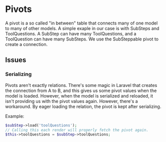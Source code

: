 # Pivots
A pivot is a so called "in between" table that connects many of one model to many of other models. A simple exaple 
in our case is with SubSteps and ToolQuestions. A SubStep can have many ToolQuestions, and a ToolQuestion can have 
many SubSteps. We use the SubSteppable pivot to create a connection.

## Issues
### Serializing
Pivots aren't exactly relations. There's some magic in Laravel that creates the connection from A to B, and this 
gives us some pivot values when the model is loaded. However, when the model is serialized and reloaded, it isn't 
providing us with the pivot values again. However, there's a workaround. By eager loading the relation, the pivot is 
kept after serializing.

Example:
```php 
$subStep->load('toolQuestions');
// Calling this each render will properly fetch the pivot again.
$this->toolQuestions = $subStep->toolQuestions; 
```